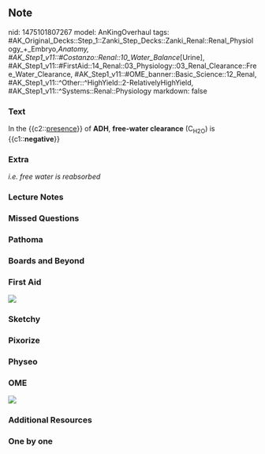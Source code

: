 ## Note
nid: 1475101807267
model: AnKingOverhaul
tags: #AK_Original_Decks::Step_1::Zanki_Step_Decks::Zanki_Renal::Renal_Physiology_+_Embryo,_Anatomy, #AK_Step1_v11::#Costanzo::Renal::10_Water_Balance_[Urine], #AK_Step1_v11::#FirstAid::14_Renal::03_Physiology::03_Renal_Clearance::Free_Water_Clearance, #AK_Step1_v11::#OME_banner::Basic_Science::12_Renal, #AK_Step1_v11::^Other::^HighYield::2-RelativelyHighYield, #AK_Step1_v11::^Systems::Renal::Physiology
markdown: false

### Text
<div>
  In the {{c2::<u>presence</u>}} of <b>ADH</b>, <b>free-water
  clearance</b> (C<sub>H2O</sub>) is {{c1::<b>negative</b>}}
</div>

### Extra
<i>i.e. free water is reabsorbed</i>

### Lecture Notes


### Missed Questions


### Pathoma


### Boards and Beyond


### First Aid
<img src="tmpKDYbwC.png">

### Sketchy


### Pixorize


### Physeo


### OME
<div class="ome-widget">
  <a href="https://onlinemeded.org/spa/renal?ref=anki"><img src=
  "_OME_AnkiFlashcards_Topic_5.png"></a>
</div>

### Additional Resources


### One by one

